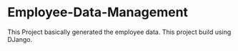 # Employee-Data-Management
This Project basically generated the employee data. This project build using DJango.
